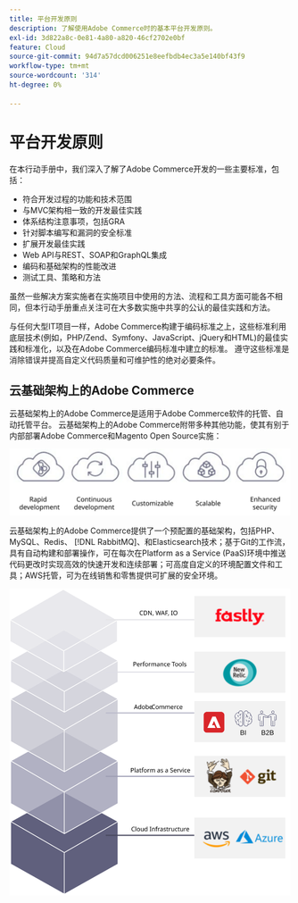 ```yaml
---
title: 平台开发原则
description: 了解使用Adobe Commerce时的基本平台开发原则。
exl-id: 3d822a8c-0e81-4a80-a820-46cf2702e0bf
feature: Cloud
source-git-commit: 94d7a57dcd006251e8eefbdb4ec3a5e140bf43f9
workflow-type: tm+mt
source-wordcount: '314'
ht-degree: 0%

---
```


# 平台开发原则

在本行动手册中，我们深入了解了Adobe Commerce开发的一些主要标准，包括：

- 符合开发过程的功能和技术范围
- 与MVC架构相一致的开发最佳实践
- 体系结构注意事项，包括GRA
- 针对脚本编写和漏洞的安全标准
- 扩展开发最佳实践
- Web API与REST、SOAP和GraphQL集成
- 编码和基础架构的性能改进
- 测试工具、策略和方法

虽然一些解决方案实施者在实施项目中使用的方法、流程和工具方面可能各不相同，但本行动手册重点关注可在大多数实施中共享的公认的最佳实践和方法。

与任何大型IT项目一样，Adobe Commerce构建于编码标准之上，这些标准利用底层技术(例如，PHP/Zend、Symfony、JavaScript、jQuery和HTML)的最佳实践和标准化，以及在Adobe Commerce编码标准中建立的标准。 遵守这些标准是消除错误并提高自定义代码质量和可维护性的绝对必要条件。

## 云基础架构上的Adobe Commerce

云基础架构上的Adobe Commerce是适用于Adobe Commerce软件的托管、自动托管平台。 云基础架构上的Adobe Commerce附带多种其他功能，使其有别于内部部署Adobe Commerce和Magento Open Source实施：

![Adobe Commerce组件信息图](../../assets/playbooks/commerce-cloud.svg)

云基础架构上的Adobe Commerce提供了一个预配置的基础架构，包括PHP、MySQL、Redis、 [!DNL RabbitMQ]、和Elasticsearch技术；基于Git的工作流，具有自动构建和部署操作，可在每次在Platform as a Service (PaaS)环境中推送代码更改时实现高效的快速开发和连续部署；可高度自定义的环境配置文件和工具；AWS托管，可为在线销售和零售提供可扩展的安全环境。

![Adobe Commerce组件信息图](../../assets/playbooks/cloud-tech-stack.svg)
